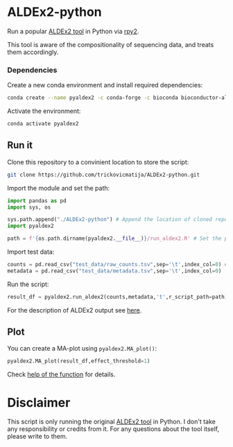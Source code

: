 # ALDEx2-python

 Run a popular [ALDEx2 tool](https://github.com/ggloor/ALDEx_bioc) in Python via [rpy2](https://github.com/rpy2/rpy2).

 This tool is aware of the compositionality of sequencing data, and treats them accordingly.

### Dependencies

Create a new conda environment and install required dependencies:
```sh
conda create --name pyaldex2 -c conda-forge -c bioconda bioconductor-aldex2 rpy2 pandas
```
Activate the environment:
```sh
conda activate pyaldex2
```

## Run it
Clone this repository to a convinient location to store the script:
```sh
git clone https://github.com/trickovicmatija/ALDEx2-python.git
```
Import the module and set the path:
```python
import pandas as pd
import sys, os

sys.path.append("./ALDEx2-python") # Append the location of cloned repository
import pyaldex2

path = f'{os.path.dirname(pyaldex2.__file__)}/run_aldex2.R' # Set the path of the "run_aldex2.R" R-script. Default: same directory as the Python module.
```

Import test data:

```python
counts = pd.read_csv("test_data/raw_counts.tsv",sep='\t',index_col=0) # It will automatically orient the dataframe
metadata = pd.read_csv("test_data/metadata.tsv",sep='\t',index_col=0)
```
Run the script:
```python
result_df = pyaldex2.run_aldex2(counts,metadata,'t',r_script_path=path)
```
For the description of ALDEx2 output see [here](https://bioconductor.org/packages/release/bioc/vignettes/ALDEx2/inst/doc/ALDEx2_vignette.html#5_ALDEx2_outputs).

## Plot

You can create a MA-plot using ```pyaldex2.MA_plot()```:

```python
pyaldex2.MA_plot(result_df,effect_threshold=1)
```
Check [help of the function](https://github.com/trickovicmatija/ALDEx2-python/blob/d7dcc5a0a342f61e641f1e89c20c5ead3ffcbaea/pyaldex2.py#L57) for details.


# Disclaimer

This script is only running the original [ALDEx2 tool](https://github.com/ggloor/ALDEx_bioc) in Python.
I don't take any responsibility or credits from it.
For any questions about the tool itself, please write to them.